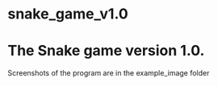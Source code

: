 # snake_game_v1.0

<h1>The Snake game version 1.0.</h1>

Screenshots of the program are in the example_image folder
